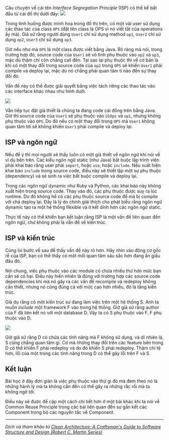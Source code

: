 Câu chuyện về cái tên *Interface Segregation Principle* (ISP) có thể kể bắt đầu từ cái đồ thị dưới đây:
![](https://images.viblo.asia/53a94784-e222-49bc-b591-fcd1bf08b3ff.png)

Trong tình huống được minh hoạ trong đồ thị trên, có một vài user sử dụng các thao tác của class `OPS` (đặt tên class là OPS vì nó viết tắt của operations ấy mà). Giả sử rằng người dùng `User1` chỉ sử dụng method `op1`, `User2` chỉ sử dụng `op2`, `User3` chỉ sử dụng `op3`.

Giờ nếu như mà `OPS` là một class được viết bằng Java. Rõ ràng mà nói, trong trường hợp đó, source code của `User1` sẽ vô tình phụ thuộc vào `op2` và `op3`, mặc dù thậm chí còn chẳng call đến. Tại sao lại phụ thuộc thì về cơ bản là khi có một thay đổi trong source code của `op2` trong `OPS` sẽ khiến `User1` phải compile và deploy lại, mặc dù nó chẳng phải quan tâm tí nào đến sự thay đổi đó.

Vấn đề này có thể được giải quyết bằng việc tách riêng các thao tác vào các interface khác nhau như hình dưới.

![](https://images.viblo.asia/63d54eb2-9fd3-41ee-9f52-e5a2e3284a40.png)

Vẫn tiếp tục đặt giả thiết là chúng ta đang code cái đống trên bằng Java. Giờ thì source code của `User1` sẽ phụ thuộc vào `U1Ops` và `op1`, nhưng không phụ thuộc vào `OPS`. Do đó nếu có một thay đổi trong `OPS` mà `User1` không quan tâm tới sẽ không khiến `User1` phải compile và deploy lại.

## ISP và ngôn ngữ

Nếu để ý thì mọi người sẽ thấy luôn có một giả thiết về ngôn ngữ khi nói về ví dụ bên trên. Các kiểu ngôn ngữ static (như Java) bắt buộc lập trình viên phải khai báo rằng user phải `import`, hoặc `use`, hoặc `include`. Nếu xuất hiện khai báo `include` trong source code, điều này sẽ thiết lập một sự phụ thuộc (dependency) và sẽ sinh ra việc bắt buộc compile và deploy lại.

Trong các ngôn ngữ dynamic như Ruby và Python, các khai báo này không xuất hiện trong source code. Thay vào đó, các phụ thuộc được suy ra lúc runtime. Do đó không hề có các phụ thuộc source code để mà bị compile với chả deploy lại. Đây là lý do chính giải thích cho phát biểu rằng ngôn ngữ dynamic tạo ra một hệ thống flexible và ít kết dính hơn các ngôn ngữ static.

Thực tế này có thể khiến bạn kết luận rằng ISP là một vấn đề liên quan đến ngôn ngữ, chứ không phải là vấn đề về kiến trúc.

## ISP và kiến trúc

Cùng lùi bước về sau để thấy vấn đề này rõ hơn. Hãy nhìn vào động cơ gốc rễ của ISP, bạn có thể thấy có một mối quan tâm sâu sắc hơn đang ẩn giấu đâu đó. 

Nói chung, việc phụ thuộc vào các module có chứa nhiều thứ hơn mức bạn cần sẽ có hại. Điều này hiển nhiên là đúng với trường hợp các source code dependencies khi mà nó gây ra các vấn đề recompile và redeploy không cần thiết, nhưng nó cũng đúng cả với mức cao hơn nhiều, đó là tầng kiến trúc.

Giả dụ rằng có một kiến trúc sư đang làm việc trên một hệ thống S. Anh ta muốn *include* một framework F vào trong hệ thống. Giờ giả sử rằng author của F đã liên kết nó với một database D. Vậy ta có S phụ thuộc vào F, F phụ thuộc vào D.

![](https://images.viblo.asia/2397f540-50de-4f1c-9e3d-4320551256a1.png)

Giờ giả sử rằng D có chứa các tính năng mà F không sử dụng, và dĩ nhiên là, S cũng chẳng quan tâm gì. Cơ mà những thay đổi trên các feature bên trong D có thể khiến F phải redeploy và do đó khiến S phải redeploy. Thậm chí tệ hơn, lỗi của một trong các tính năng trong D có thể gây lỗi trên F và S.

## Kết luận
Bài học ở đây đơn giản là việc phụ thuộc vào thứ gì đó mà đem theo nó là những hành lý mà ta không cần đến có thể gây ra những rắc rối mà ta không ngờ tới.

Điều này sẽ được đề cập một cách chi tiết hơn ở một bài khác khi ta nói về Common Reuse Principle trong các bài liên quan đến sự gắn kết các Component trong bộ các nguyên tắc về Component.

-----

*Dịch và tham khảo từ [Clean Architecture: A Craftsman's Guide to Software Structure and Design (Robert C. Martin Series)](https://www.amazon.com/Clean-Architecture-Craftsmans-Software-Structure/dp/0134494164)*